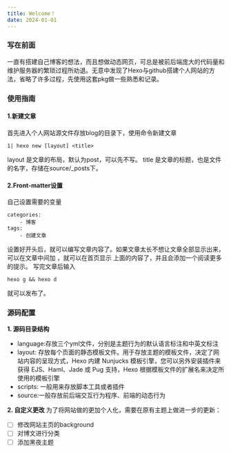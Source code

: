 ```yaml
---
title: Welcome！
date: 2024-01-01
---
```

### 写在前面

一直有搭建自己博客的想法，而且想做动态网页，可总是被前后端庞大的代码量和维护服务器的繁琐过程所劝退。无意中发现了Hexo与github搭建个人网站的方法，省略了许多过程，先使用这套pkg做一些熟悉和记录。

### 使用指南

#### 1.新建文章
首先进入个人网站源文件存放blog的目录下，使用命令新建文章
```
1| hexo new [layout] <title> 
```
layout 是文章的布局，默认为post，可以先不写。
title 是文章的标题，也是文件的名字，存储在source/_posts下。

#### 2.Front-matter设置
自己设置需要的变量

```
categories:
    - 博客
tags:
    - 创建文章
```
设置好开头后，就可以编写文章内容了。如果文章太长不想让文章全部显示出来，可以在文章中间加 ，就可以在首页显示 上面的内容了，并且会添加一个阅读更多的提示。
写完文章后输入
```
hexo g && hexo d
```
就可以发布了。

### 源码配置

**1. 源码目录结构**

- language:存放三个yml文件，分别是主题行为的默认语言标注和中英文标注
- layout: 存放每个页面的静态模板文件。用于存放主题的模板文件，决定了网站内容的呈现方式，Hexo 内建 Nunjucks 模板引擎，您可以另外安装插件来获得 EJS、Haml、Jade 或 Pug 支持，Hexo 根据模板文件的扩展名来决定所使用的模板引擎
- scripts: 一般用来存放脚本工具或者插件
- source:一般存放前后端交互行为程序、前端的动态行为

**2. 自定义更改**
为了将网站做的更加个人化，需要在原有主题上做进一步的更新：

- [ ] 修改网站主页的background
- [ ] 对博文进行分类
- [ ] 添加黑夜主题
